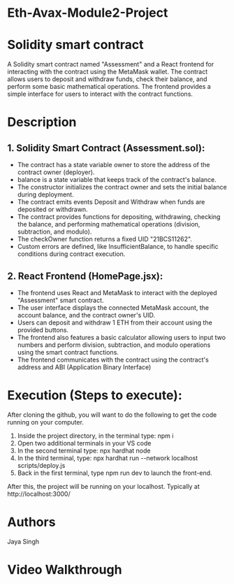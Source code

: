 # Eth-Avax-Module2-Project
# Solidity smart contract 
A Solidity smart contract named "Assessment" and a React frontend for interacting with the contract using the MetaMask wallet. The contract allows users to deposit and withdraw funds, check their balance, and perform some basic mathematical operations. The frontend provides a simple interface for users to interact with the contract functions.
# Description 
## 1. Solidity Smart Contract (Assessment.sol):

*    The contract has a state variable owner to store the address of the contract owner (deployer).
*    balance is a state variable that keeps track of the contract's balance.
*    The constructor initializes the contract owner and sets the initial balance during deployment.
*    The contract emits events Deposit and Withdraw when funds are deposited or withdrawn.
*    The contract provides functions for depositing, withdrawing, checking the balance, and performing mathematical operations (division, subtraction, and modulo).
*   The checkOwner function returns a fixed UID "21BCS11262".
*   Custom errors are defined, like InsufficientBalance, to handle specific conditions during contract execution.

## 2.  React Frontend (HomePage.jsx):
* The frontend uses React and MetaMask to interact with the deployed "Assessment" smart contract.
* The user interface displays the connected MetaMask account, the account balance, and the contract owner's UID.
* Users can deposit and withdraw 1 ETH from their account using the provided buttons.
* The frontend also features a basic calculator allowing users to input two numbers and perform division, subtraction, and modulo operations using the smart contract functions.
* The frontend communicates with the contract using the contract's address and ABI (Application Binary Interface)

# Execution (Steps to execute):
After cloning the github, you will want to do the following to get the code running on your computer.

1. Inside the project directory, in the terminal type: npm i
2. Open two additional terminals in your VS code
3. In the second terminal type: npx hardhat node
4. In the third terminal, type: npx hardhat run --network localhost scripts/deploy.js
5. Back in the first terminal, type npm run dev to launch the front-end.

After this, the project will be running on your localhost. 
Typically at http://localhost:3000/

# Authors 
Jaya Singh
# Video Walkthrough


